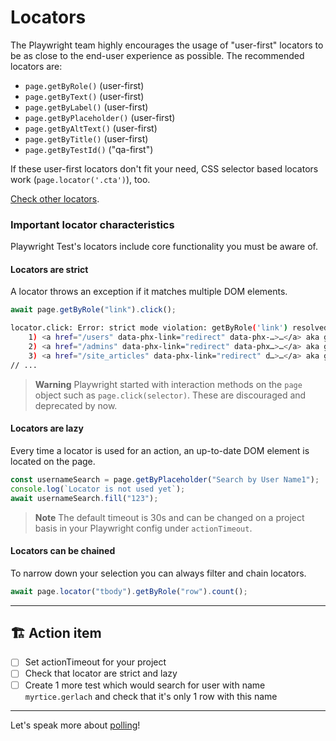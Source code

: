 # Locators

The Playwright team highly encourages the usage of "user-first" locators to be as close to the end-user experience as possible. The recommended locators are:

- `page.getByRole()` (user-first)
- `page.getByText()` (user-first)
- `page.getByLabel()` (user-first)
- `page.getByPlaceholder()` (user-first)
- `page.getByAltText()` (user-first)
- `page.getByTitle()` (user-first)
- `page.getByTestId()` ("qa-first")

If these user-first locators don't fit your need, CSS selector based locators work (`page.locator('.cta')`), too.

[Check other locators](https://playwright.dev/docs/other-locators).

### Important locator characteristics

Playwright Test's locators include core functionality you must be aware of.

#### Locators are strict

A locator throws an exception if it matches multiple DOM elements.

```typescript
await page.getByRole("link").click();
```

```bash
locator.click: Error: strict mode violation: getByRole('link') resolved to 9 elements:
    1) <a href="/users" data-phx-link="redirect" data-phx-…>…</a> aka getByRole('link', { name: 'Customers' })
    2) <a href="/admins" data-phx-link="redirect" data-phx…>…</a> aka getByRole('link', { name: 'Admins' })
    3) <a href="/site_articles" data-phx-link="redirect" d…>…</a> aka getByRole('link', { name: 'Site Articles' })
// ...
```

> **Warning**
> Playwright started with interaction methods on the `page` object such as `page.click(selector)`. These are discouraged and deprecated by now.

#### Locators are lazy

Every time a locator is used for an action, an up-to-date DOM element is located on the page.

```typescript
const usernameSearch = page.getByPlaceholder("Search by User Name1");
console.log(`Locator is not used yet`);
await usernameSearch.fill("123");
```

> **Note**
> The default timeout is 30s and can be changed on a project basis in your Playwright config under `actionTimeout`.

#### Locators can be chained

To narrow down your selection you can always filter and chain locators.

```typescript
await page.locator("tbody").getByRole("row").count();
```

---

## 🏗️ Action item

- [ ] Set actionTimeout for your project
- [ ] Check that locator are strict and lazy
- [ ] Create 1 more test which would search for user with name `myrtice.gerlach` and check that it's only 1 row with this name

---


Let's speak more about [polling](./05-polling.md)!
